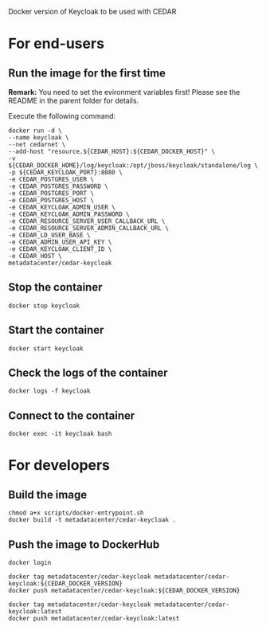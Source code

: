 Docker version of Keycloak to be used with CEDAR

# For end-users

## Run the image for the first time

**Remark:** You need to set the evironment variables first! Please see the README in the parent folder for details.

Execute the following command:

````
docker run -d \
--name keycloak \
--net cedarnet \
--add-host "resource.${CEDAR_HOST}:${CEDAR_DOCKER_HOST}" \
-v ${CEDAR_DOCKER_HOME}/log/keycloak:/opt/jboss/keycloak/standalone/log \
-p ${CEDAR_KEYCLOAK_PORT}:8080 \
-e CEDAR_POSTGRES_USER \
-e CEDAR_POSTGRES_PASSWORD \
-e CEDAR_POSTGRES_PORT \
-e CEDAR_POSTGRES_HOST \
-e CEDAR_KEYCLOAK_ADMIN_USER \
-e CEDAR_KEYCLOAK_ADMIN_PASSWORD \
-e CEDAR_RESOURCE_SERVER_USER_CALLBACK_URL \
-e CEDAR_RESOURCE_SERVER_ADMIN_CALLBACK_URL \
-e CEDAR_LD_USER_BASE \
-e CEDAR_ADMIN_USER_API_KEY \
-e CEDAR_KEYCLOAK_CLIENT_ID \
-e CEDAR_HOST \
metadatacenter/cedar-keycloak
````

## Stop the container

    docker stop keycloak

## Start the container

    docker start keycloak

## Check the logs of the container

    docker logs -f keycloak

## Connect to the container

    docker exec -it keycloak bash

# For developers

## Build the image

````
chmod a+x scripts/docker-entrypoint.sh
docker build -t metadatacenter/cedar-keycloak .
````

## Push the image to DockerHub

````
docker login

docker tag metadatacenter/cedar-keycloak metadatacenter/cedar-keycloak:${CEDAR_DOCKER_VERSION}
docker push metadatacenter/cedar-keycloak:${CEDAR_DOCKER_VERSION}

docker tag metadatacenter/cedar-keycloak metadatacenter/cedar-keycloak:latest
docker push metadatacenter/cedar-keycloak:latest
````